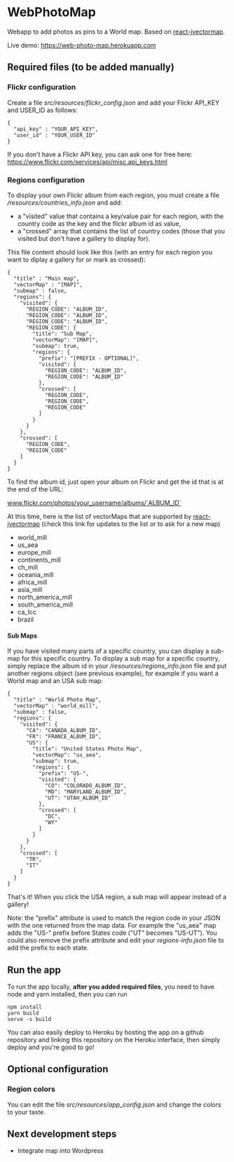 # WebPhotoMap
Webapp to add photos as pins to a World map. Based on [react-jvectormap](https://github.com/kadoshms/react-jvectormap).

Live demo: https://web-photo-map.herokuapp.com

## Required files (to be added manually)

### Flickr configuration

Create a file *src/resources/flickr_config.json* and add your Flickr API_KEY and USER_ID as follows:

    {
      "api_key" : "YOUR_API_KEY",
      "user_id" : "YOUR_USER_ID"
    }

If you don't have a Flickr API key, you can ask one for free here: https://www.flickr.com/services/api/misc.api_keys.html

### Regions configuration

To display your own Flickr album from each region, you must create a file */resources/countries_info.json* and add:
- a "visited" value that contains a key/value pair for each region, with the country code as the key and the flickr album id as value,
- a "crossed" array that contains the list of country codes (those that you visited but don't have a gallery to display for).

This file content should look like this (with an entry for each region you want to diplay a gallery for or mark as crossed):

    {
      "title" : "Main map",
      "vectorMap" : "[MAP]",
      "submap" : false,
      "regions": {
        "visited": {
          "REGION_CODE": "ALBUM_ID",
          "REGION_CODE": "ALBUM_ID",
          "REGION_CODE": "ALBUM_ID",
          "REGION_CODE": {
            "title": "Sub Map",
            "vectorMap": "[MAP]",
            "submap": true,
            "regions": {
              "prefix": "[PREFIX - OPTIONAL]",
              "visited": {
                "REGION_CODE": "ALBUM_ID",
                "REGION_CODE": "ALBUM_ID"
              },
              "crossed": [
                "REGION_CODE",
                "REGION_CODE",
                "REGION_CODE"
              ]
            }
          }
        },
        "crossed": [
          "REGION_CODE",
          "REGION_CODE"
        ]
      }
    }


To find the album id, just open your album on Flickr and get the id that is at the end of the URL:

www.flickr.com/photos/your_username/albums/`ALBUM_ID`

At this time, here is the list of vectorMaps that are supported by [react-jvectormap](https://github.com/kadoshms/react-jvectormap) (check this link for updates to the list or to ask for a new map)

* world_mill
* us_aea
* europe_mill
* continents_mill
* ch_mill
* oceania_mill
* africa_mill
* asia_mill
* north_america_mill
* south_america_mill
* ca_lcc
* brazil

#### Sub Maps

If you have visited many parts of a specific country, you can display a sub-map for this specific country. 
To display a sub map for a specific country, simply replace the album id in your */resources/regions_info.json* file and put another regions object (see previous example), for example if you want a World map and an USA sub map:

    {
      "title" : "World Photo Map",
      "vectorMap" : "world_mill",
      "submap" : false,
      "regions": {
        "visited": {
          "CA": "CANADA_ALBUM_ID",
          "FR": "FRANCE_ALBUM_ID",
          "US": {
            "title": "United States Photo Map",
            "vectorMap": "us_aea",
            "submap": true,
            "regions": {
              "prefix": "US-",
              "visited": {
                "CO": "COLORADO_ALBUM_ID",
                "MD": "MARYLAND_ALBUM_ID",
                "UT": "UTAH_ALBUM_ID"
              },
              "crossed": [
                "DC",
                "WY"
              ]
            }
          }
        },
        "crossed": [
          "TR",
          "IT"
        ]
      }
    }

That's it! When you click the USA region, a sub map will appear instead of a gallery!

Note: the "prefix" attribute is used to match the region code in your JSON with the one returned from the map data. For example the "us_aea" map adds the "US-" prefix before States code ("UT" becomes "US-UT"). You could also remove the prefix attribute and edit your *regions-info.json* file to add the prefix to each state.

## Run the app

To run the app locally, **after you added required files**, you need to have node and yarn installed, then you can run

    npm install
    yarn build
    serve -s build

You can also easily deploy to Heroku by hosting the app on a github repository and linking this repository on the Heroku interface, then simply deploy and you're good to go!

## Optional configuration

### Region colors

You can edit the file *src/resources/app_config.json* and change the colors to your taste.

## Next development steps

- Integrate map into Wordpress
